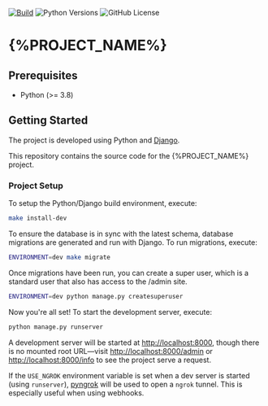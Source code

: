 [![Build](https://github.com/{%PROJECT_GITHUB_USER%}/{%PROJECT_ID%}/actions/workflows/build.yml/badge.svg)](https://github.com/{%PROJECT_GITHUB_USER%}/{%PROJECT_ID%}/actions/workflows/build.yml)
![Python Versions](https://img.shields.io/badge/python-%203.8%20|%203.9%20|%203.10%20|%203.11%20-blue)
![GitHub License](https://img.shields.io/github/license/{%PROJECT_GITHUB_USER%}/{%PROJECT_ID%})

# {%PROJECT_NAME%}

## Prerequisites

- Python (>= 3.8)

## Getting Started
The project is developed using Python and [Django](https://www.djangoproject.com).

This repository contains the source code for the {%PROJECT_NAME%} project.

### Project Setup
To setup the Python/Django build environment, execute:

```sh
make install-dev
```

To ensure the database is in sync with the latest schema, database migrations are generated and run with Django. To run migrations, execute:

```sh
ENVIRONMENT=dev make migrate
```

Once migrations have been run, you can create a super user, which is a standard user that also has access to the /admin site.

```sh
ENVIRONMENT=dev python manage.py createsuperuser
```

Now you're all set! To start the development server, execute:

```sh
python manage.py runserver
```

A development server will be started at <http://localhost:8000>, though there is no mounted root URL—visit
<http://localhost:8000/admin> or <http://localhost:8000/info> to see the project serve a request.

If the `USE_NGROK` environment variable is set when a dev server is started (using `runserver`),
[pyngrok](https://github.com/alexdlaird/pyngrok) will be used to open a `ngrok` tunnel. This is especially useful when
using webhooks.
